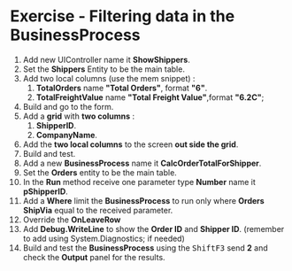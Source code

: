 ﻿# Exercise - Filtering data in the BusinessProcess

1.	Add new UIController name it **ShowShippers**.
2.  Set the **Shippers** Entity to be the main table.
2.  Add two local columns (use the mem snippet) :
    1.  **TotalOrders** name **"Total Orders"**, format **"6"**.
    2.  **TotalFreightValue** name **"Total Freight Value"**,format **"6.2C"**;
3.  Build and go to the form.
5.  Add a **grid** with **two columns** :
    1. **ShipperID**. 
    2. **CompanyName**.  
3. Add the **two local columns** to the screen **out side the grid**.
3. Build and test.
8. Add a new **BusinessProcess** name it **CalcOrderTotalForShipper**.
9. Set the **Orders** entity to be the main table.
10. In the **Run** method receive one parameter type **Number** name it **pShipperID**.
11. Add a **Where** limit the  **BusinessProcess** to run only where **Orders ShipVia** equal to the received parameter.  
12. Override the **OnLeaveRow**
13. Add **Debug.WriteLine** to show the **Order ID** and **Shipper ID**. (remember to add using System.Diagnostics; if needed) 
12. Build and test the **BusinessProcess** using the <kbd>Shift</kbd><kbd>F3</kbd> send **2** and check the **Output** panel for the results. 


